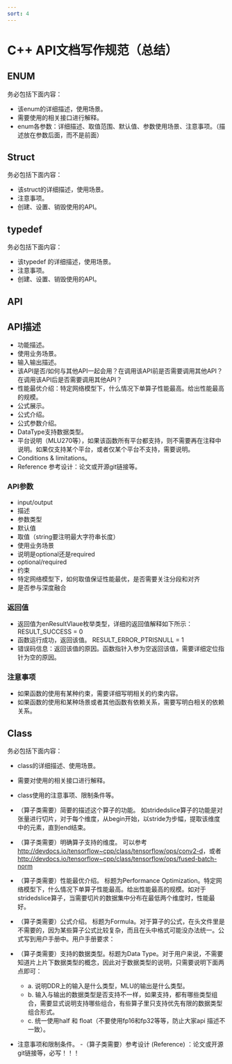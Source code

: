 ```yaml
---
sort: 4
---
```


# C++ API文档写作规范（总结）

## ENUM

务必包括下面内容：

- 该enum的详细描述，使用场景。
- 需要使用的相关接口进行解释。
- enum各参数：详细描述、取值范围、默认值、参数使用场景、注意事项。（描述放在参数后面，而不是前面）

## Struct

务必包括下面内容：

- 该struct的详细描述，使用场景。
- 注意事项。
- 创建、设置、销毁使用的API。

## typedef 

务必包括下面内容：

- 该typedef 的详细描述，使用场景。
- 注意事项。
- 创建、设置、销毁使用的API。

## API

## API描述

- 功能描述。
- 使用业务场景。
- 输入输出描述。
- 该API是否/如何与其他API一起会用？在调用该API前是否需要调用其他API？在调用该API后是否需要调用其他API？
- 性能最优介绍：特定网络模型下，什么情况下单算子性能最高。给出性能最高的规模。
- 公式展示。
- 公式介绍。
- 公式参数介绍。
- DataType支持数据类型。
- 平台说明（MLU270等），如果该函数所有平台都支持，则不需要再在注释中说明。如果仅支持某个平台，或者仅某个平台不支持，需要说明。
- Conditions & limitations。
- Reference 参考设计：论文或开源git链接等。

### API参数

- input/output
- 描述
- 参数类型
- 默认值
- 取值（string要注明最大字符串长度）
- 使用业务场景
- 说明是optional还是required
- optional/required
- 约束
- 特定网络模型下，如何取值保证性能最优，是否需要关注分段和对齐
- 是否参与深度融合

### 返回值

- 返回值为enResultVlaue枚举类型，详细的返回值解释如下所示：
  RESULT_SUCCESS = 0
- 函数运行成功，返回该值。
  RESULT_ERROR_PTRISNULL = 1
- 错误码信息：返回该值的原因。函数指针入参为空返回该值，需要详细定位指针为空的原因。

### 注意事项

- 如果函数的使用有某种约束，需要详细写明相关的约束内容。
- 如果函数的使用和某种场景或者其他函数有依赖关系，需要写明白相关的依赖关系。

## Class

务必包括下面内容：

- class的详细描述、使用场景。
- 需要对使用的相关接口进行解释。
- class使用的注意事项、限制条件等。
- （算子类需要）简要的描述这个算子的功能。 如stridedslice算子的功能是对张量进行切片，对于每个维度，从begin开始，以stride为步幅，提取该维度中的元素，直到end结束。
- （算子类需要）明确算子支持的维度。 可以参考 <http://devdocs.io/tensorflow~cpp/class/tensorflow/ops/conv2-d>，或者 <http://devdocs.io/tensorflow~cpp/class/tensorflow/ops/fused-batch-norm>
- （算子类需要）性能最优介绍。 标题为Performance Optimization。特定网络模型下，什么情况下单算子性能最高。给出性能最高的规模。如对于stridedslice算子，当需要切片的数据集中分布在最低两个维度时，性能最好。
- （算子类需要）公式介绍。 标题为Formula。对于算子的公式，在头文件里是不需要的，因为某些算子公式比较复杂，而且在头中格式可能没办法统一。公式写到用户手册中。用户手册要求：
- （算子类需要）支持的数据类型。标题为Data Type。对于用户来说，不需要知道片上片下数据类型的概念，因此对于数据类型的说明，只需要说明下面两点即可：

   - a. 说明DDR上的输入是什么类型，MLU的输出是什么类型。
   - b. 输入与输出的数据类型是否支持不一样，如果支持，都有哪些类型组合，需要显式说明支持哪些组合，有些算子里只支持优先有限的数据类型组合形式。
   - c. 统一使用half 和 float（不要使用fp16和fp32等等，防止大家api 描述不一致）。
- 注意事项和限制条件。
-（算子类需要）参考设计 (Reference) ：论文或开源git链接等，必写！！！